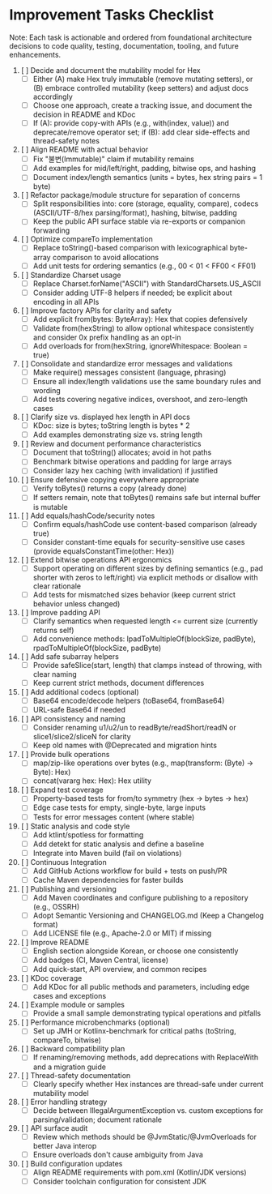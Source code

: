 # Improvement Tasks Checklist

Note: Each task is actionable and ordered from foundational architecture decisions to code quality, testing, documentation, tooling, and future enhancements.

1. [ ] Decide and document the mutability model for Hex
   - [ ] Either (A) make Hex truly immutable (remove mutating setters), or (B) embrace controlled mutability (keep setters) and adjust docs accordingly
   - [ ] Choose one approach, create a tracking issue, and document the decision in README and KDoc
   - [ ] If (A): provide copy-with APIs (e.g., with(index, value)) and deprecate/remove operator set; if (B): add clear side-effects and thread-safety notes

2. [ ] Align README with actual behavior
   - [ ] Fix "불변(Immutable)" claim if mutability remains
   - [ ] Add examples for mid/left/right, padding, bitwise ops, and hashing
   - [ ] Document index/length semantics (units = bytes, hex string pairs = 1 byte)

3. [ ] Refactor package/module structure for separation of concerns
   - [ ] Split responsibilities into: core (storage, equality, compare), codecs (ASCII/UTF-8/hex parsing/format), hashing, bitwise, padding
   - [ ] Keep the public API surface stable via re-exports or companion forwarding

4. [ ] Optimize compareTo implementation
   - [ ] Replace toString()-based comparison with lexicographical byte-array comparison to avoid allocations
   - [ ] Add unit tests for ordering semantics (e.g., 00 < 01 < FF00 < FF01)

5. [ ] Standardize Charset usage
   - [ ] Replace Charset.forName("ASCII") with StandardCharsets.US_ASCII
   - [ ] Consider adding UTF-8 helpers if needed; be explicit about encoding in all APIs

6. [ ] Improve factory APIs for clarity and safety
   - [ ] Add explicit from(bytes: ByteArray): Hex that copies defensively
   - [ ] Validate from(hexString) to allow optional whitespace consistently and consider 0x prefix handling as an opt-in
   - [ ] Add overloads for from(hexString, ignoreWhitespace: Boolean = true)

7. [ ] Consolidate and standardize error messages and validations
   - [ ] Make require() messages consistent (language, phrasing)
   - [ ] Ensure all index/length validations use the same boundary rules and wording
   - [ ] Add tests covering negative indices, overshoot, and zero-length cases

8. [ ] Clarify size vs. displayed hex length in API docs
   - [ ] KDoc: size is bytes; toString length is bytes * 2
   - [ ] Add examples demonstrating size vs. string length

9. [ ] Review and document performance characteristics
   - [ ] Document that toString() allocates; avoid in hot paths
   - [ ] Benchmark bitwise operations and padding for large arrays
   - [ ] Consider lazy hex caching (with invalidation) if justified

10. [ ] Ensure defensive copying everywhere appropriate
    - [ ] Verify toBytes() returns a copy (already done)
    - [ ] If setters remain, note that toBytes() remains safe but internal buffer is mutable

11. [ ] Add equals/hashCode/security notes
    - [ ] Confirm equals/hashCode use content-based comparison (already true)
    - [ ] Consider constant-time equals for security-sensitive use cases (provide equalsConstantTime(other: Hex))

12. [ ] Extend bitwise operations API ergonomics
    - [ ] Support operating on different sizes by defining semantics (e.g., pad shorter with zeros to left/right) via explicit methods or disallow with clear rationale
    - [ ] Add tests for mismatched sizes behavior (keep current strict behavior unless changed)

13. [ ] Improve padding API
    - [ ] Clarify semantics when requested length <= current size (currently returns self)
    - [ ] Add convenience methods: lpadToMultipleOf(blockSize, padByte), rpadToMultipleOf(blockSize, padByte)

14. [ ] Add safe subarray helpers
    - [ ] Provide safeSlice(start, length) that clamps instead of throwing, with clear naming
    - [ ] Keep current strict methods, document differences

15. [ ] Add additional codecs (optional)
    - [ ] Base64 encode/decode helpers (toBase64, fromBase64)
    - [ ] URL-safe Base64 if needed

16. [ ] API consistency and naming
    - [ ] Consider renaming u1/u2/un to readByte/readShort/readN or slice1/slice2/sliceN for clarity
    - [ ] Keep old names with @Deprecated and migration hints

17. [ ] Provide bulk operations
    - [ ] map/zip-like operations over bytes (e.g., map(transform: (Byte) -> Byte): Hex)
    - [ ] concat(vararg hex: Hex): Hex utility

18. [ ] Expand test coverage
    - [ ] Property-based tests for from/to symmetry (hex -> bytes -> hex)
    - [ ] Edge case tests for empty, single-byte, large inputs
    - [ ] Tests for error messages content (where stable)

19. [ ] Static analysis and code style
    - [ ] Add ktlint/spotless for formatting
    - [ ] Add detekt for static analysis and define a baseline
    - [ ] Integrate into Maven build (fail on violations)

20. [ ] Continuous Integration
    - [ ] Add GitHub Actions workflow for build + tests on push/PR
    - [ ] Cache Maven dependencies for faster builds

21. [ ] Publishing and versioning
    - [ ] Add Maven coordinates and configure publishing to a repository (e.g., OSSRH)
    - [ ] Adopt Semantic Versioning and CHANGELOG.md (Keep a Changelog format)
    - [ ] Add LICENSE file (e.g., Apache-2.0 or MIT) if missing

22. [ ] Improve README
    - [ ] English section alongside Korean, or choose one consistently
    - [ ] Add badges (CI, Maven Central, license)
    - [ ] Add quick-start, API overview, and common recipes

23. [ ] KDoc coverage
    - [ ] Add KDoc for all public methods and parameters, including edge cases and exceptions

24. [ ] Example module or samples
    - [ ] Provide a small sample demonstrating typical operations and pitfalls

25. [ ] Performance microbenchmarks (optional)
    - [ ] Set up JMH or Kotlinx-benchmark for critical paths (toString, compareTo, bitwise)

26. [ ] Backward compatibility plan
    - [ ] If renaming/removing methods, add deprecations with ReplaceWith and a migration guide

27. [ ] Thread-safety documentation
    - [ ] Clearly specify whether Hex instances are thread-safe under current mutability model

28. [ ] Error handling strategy
    - [ ] Decide between IllegalArgumentException vs. custom exceptions for parsing/validation; document rationale

29. [ ] API surface audit
    - [ ] Review which methods should be @JvmStatic/@JvmOverloads for better Java interop
    - [ ] Ensure overloads don't cause ambiguity from Java

30. [ ] Build configuration updates
    - [ ] Align README requirements with pom.xml (Kotlin/JDK versions)
    - [ ] Consider toolchain configuration for consistent JDK
